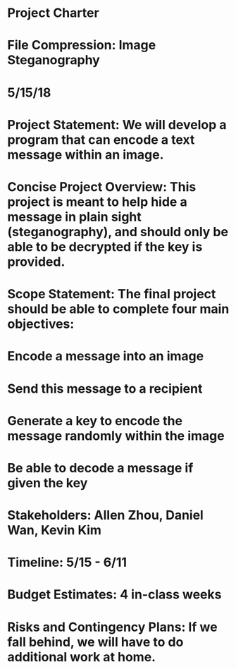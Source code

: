 # Project Charter
# File Compression: Image Steganography
# 5/15/18

# Project Statement: We will develop a program that can encode a text message within an image. 

# Concise Project Overview: This project is meant to help hide a message in plain sight (steganography), and should only be able to be decrypted if the key is provided. 

# Scope Statement: The final project should be able to complete four main objectives: 
# Encode a message into an image
# Send this message to a recipient
# Generate a key to encode the message randomly within the image
# Be able to decode a message if given the key

# Stakeholders: Allen Zhou, Daniel Wan, Kevin Kim 

# Timeline: 5/15 - 6/11

# Budget Estimates: 4 in-class weeks

# Risks and Contingency Plans: If we fall behind, we will have to do additional work at home. 

